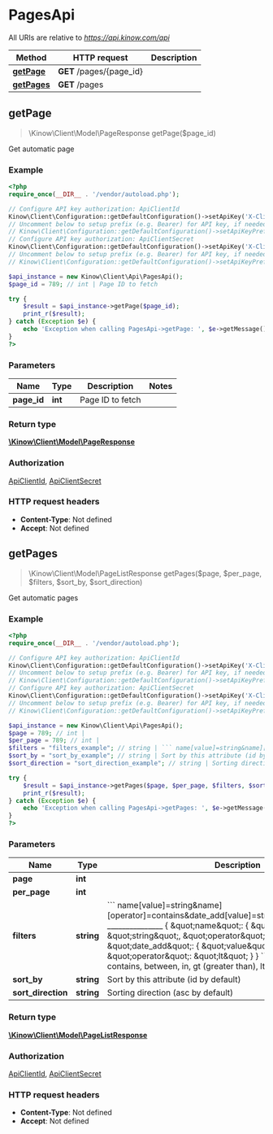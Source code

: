 # PagesApi

All URIs are relative to *https://api.kinow.com/api*

Method | HTTP request | Description
------------- | ------------- | -------------
[**getPage**](#getPage) | **GET** /pages/{page_id} | 
[**getPages**](#getPages) | **GET** /pages | 


## **getPage**
> \Kinow\Client\Model\PageResponse getPage($page_id)



Get automatic page

### Example
```php
<?php
require_once(__DIR__ . '/vendor/autoload.php');

// Configure API key authorization: ApiClientId
Kinow\Client\Configuration::getDefaultConfiguration()->setApiKey('X-Client-Id', 'YOUR_API_KEY');
// Uncomment below to setup prefix (e.g. Bearer) for API key, if needed
// Kinow\Client\Configuration::getDefaultConfiguration()->setApiKeyPrefix('X-Client-Id', 'Bearer');
// Configure API key authorization: ApiClientSecret
Kinow\Client\Configuration::getDefaultConfiguration()->setApiKey('X-Client-Secret', 'YOUR_API_KEY');
// Uncomment below to setup prefix (e.g. Bearer) for API key, if needed
// Kinow\Client\Configuration::getDefaultConfiguration()->setApiKeyPrefix('X-Client-Secret', 'Bearer');

$api_instance = new Kinow\Client\Api\PagesApi();
$page_id = 789; // int | Page ID to fetch

try {
    $result = $api_instance->getPage($page_id);
    print_r($result);
} catch (Exception $e) {
    echo 'Exception when calling PagesApi->getPage: ', $e->getMessage(), PHP_EOL;
}
?>
```

### Parameters

Name | Type | Description  | Notes
------------- | ------------- | ------------- | -------------
 **page_id** | **int**| Page ID to fetch |

### Return type

[**\Kinow\Client\Model\PageResponse**](#PageResponse)

### Authorization

[ApiClientId](#ApiClientId), [ApiClientSecret](#ApiClientSecret)

### HTTP request headers

 - **Content-Type**: Not defined
 - **Accept**: Not defined

## **getPages**
> \Kinow\Client\Model\PageListResponse getPages($page, $per_page, $filters, $sort_by, $sort_direction)



Get automatic pages

### Example
```php
<?php
require_once(__DIR__ . '/vendor/autoload.php');

// Configure API key authorization: ApiClientId
Kinow\Client\Configuration::getDefaultConfiguration()->setApiKey('X-Client-Id', 'YOUR_API_KEY');
// Uncomment below to setup prefix (e.g. Bearer) for API key, if needed
// Kinow\Client\Configuration::getDefaultConfiguration()->setApiKeyPrefix('X-Client-Id', 'Bearer');
// Configure API key authorization: ApiClientSecret
Kinow\Client\Configuration::getDefaultConfiguration()->setApiKey('X-Client-Secret', 'YOUR_API_KEY');
// Uncomment below to setup prefix (e.g. Bearer) for API key, if needed
// Kinow\Client\Configuration::getDefaultConfiguration()->setApiKeyPrefix('X-Client-Secret', 'Bearer');

$api_instance = new Kinow\Client\Api\PagesApi();
$page = 789; // int | 
$per_page = 789; // int | 
$filters = "filters_example"; // string | ``` name[value]=string&name][operator]=contains&date_add[value]=string&date_add[operator]=lt _______________  { \"name\": { \"value\": \"string\", \"operator\": \"contains\" }, \"date_add\": { \"value\": \"string\", \"operator\": \"lt\" } } ``` Operator can be: strict, contains, between, in, gt (greater than), lt (lower than).
$sort_by = "sort_by_example"; // string | Sort by this attribute (id by default)
$sort_direction = "sort_direction_example"; // string | Sorting direction (asc by default)

try {
    $result = $api_instance->getPages($page, $per_page, $filters, $sort_by, $sort_direction);
    print_r($result);
} catch (Exception $e) {
    echo 'Exception when calling PagesApi->getPages: ', $e->getMessage(), PHP_EOL;
}
?>
```

### Parameters

Name | Type | Description  | Notes
------------- | ------------- | ------------- | -------------
 **page** | **int**|  | [optional]
 **per_page** | **int**|  | [optional]
 **filters** | **string**| &#x60;&#x60;&#x60; name[value]&#x3D;string&amp;name][operator]&#x3D;contains&amp;date_add[value]&#x3D;string&amp;date_add[operator]&#x3D;lt _______________  { \&quot;name\&quot;: { \&quot;value\&quot;: \&quot;string\&quot;, \&quot;operator\&quot;: \&quot;contains\&quot; }, \&quot;date_add\&quot;: { \&quot;value\&quot;: \&quot;string\&quot;, \&quot;operator\&quot;: \&quot;lt\&quot; } } &#x60;&#x60;&#x60; Operator can be: strict, contains, between, in, gt (greater than), lt (lower than). | [optional]
 **sort_by** | **string**| Sort by this attribute (id by default) | [optional]
 **sort_direction** | **string**| Sorting direction (asc by default) | [optional]

### Return type

[**\Kinow\Client\Model\PageListResponse**](#PageListResponse)

### Authorization

[ApiClientId](#ApiClientId), [ApiClientSecret](#ApiClientSecret)

### HTTP request headers

 - **Content-Type**: Not defined
 - **Accept**: Not defined

